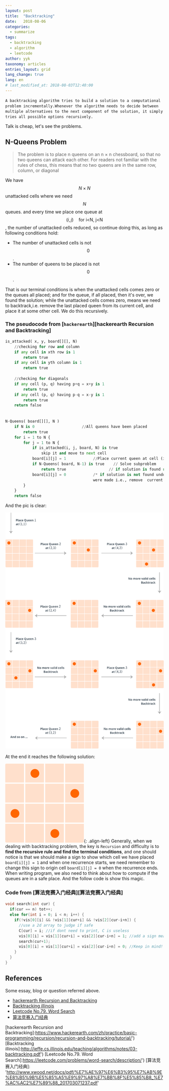 ```yaml
---
layout: post
title:  "Backtracking"
date:   2018-08-06
categories:
  - summarize
tags: 
  - backtracking
  - algorithm
  - leetcode
author: yyk
taxonomy: articles
entries_layout: grid
lang_change: true
lang: en
# last_modified_at: 2018-08-03T12:40:00
---
```

<!-- markdownlint-disable MD002 -->

`A backtracking algorithm tries to build a solution to a computational problem incrementally.Whenever the algorithm needs to decide between multiple alternatives to the next component of the solution, it simply tries all possible options recursively.`

Talk is cheap, let's see the problems.

## N-Queens Problem

>The problem is to place n queens on an n × n chessboard, so that no two queens can attack each other. For readers not familiar with the rules of chess, this means that no two queens are in the same row, column, or diagonal

We have $$N\times{N}$$ unattacked cells where we need $$N$$ queues. and every time we place one queue at $$(i, j)\quad \text{for i<N, j<N}$$, the number of unattacked cells reduced, so continue doing this, as long as following conditions hold:

- The number of unattacked cells is not $$0$$.
- The number of queens to be placed is not $$0$$.

That is our terminal conditions is when the unattacked cells comes zero or the queues all placed; and for the queue, if all placed, then it's over, we found the solution; while the unattacked cells comes zero, means we need to backtrack,i.e. remove the last placed queen from its current cell, and place it at some other cell. We do this recursively.

### The pseudocode from [`hackerearth`][hackerearth Recursion and Backtracking]

```python
is_attacked( x, y, board[][], N)
    //checking for row and column
    if any cell in xth row is 1
        return true
    if any cell in yth column is 1
        return true

    //checking for diagonals
    if any cell (p, q) having p+q = x+y is 1          
        return true
    if any cell (p, q) having p-q = x-y is 1
        return true
    return false


N-Queens( board[][], N )
    if N is 0                     //All queens have been placed
        return true
    for i = 1 to N {
        for j = 1 to N {
            if is_attacked(i, j, board, N) is true
                skip it and move to next cell
            board[i][j] = 1            //Place current queen at cell (i,j)
            if N-Queens( board, N-1) is true    // Solve subproblem
                return true                   // if solution is found return true
            board[i][j] = 0            /* if solution is not found undo whatever changes 
                                       were made i.e., remove  current queen from (i,j)*/
        }
    }
    return false
```

And the pic is clear:

![n-queue](/images/2018-08-06-backtracking/n-queue.png)

At the end it reaches the following solution:

![n-queue-end](/images/2018-08-06-backtracking/n-queue-end.png){: .align-left}
Generally, when we dealing with backtracking problem, the key is `Recursion` and difficulty is to **find the recursive rule and find the terminal conditions**, and one should notice is that we should make a sign to show which cell we have placed `board[i][j] = 1` and when one recurrence starts, we need remember to change this sign to origin cell `board[i][j] = 0` when the recurrence ends. When writing program, we also need to think about how to compute if the queues are in a safe place. And the follow code is show this magic.

### Code from [算法竞赛入门经典][算法竞赛入门经典]

```cpp
void search(int cur) {
  if(cur == n) tot++;
  else for(int i = 0; i < n; i++) {
    if(!vis[0][i] && !vis[1][cur+i] && !vis[2][cur-i+n]) {
      //use a 2d array to judge if safe
      C[cur] = i; //if dont need to print, C is useless
      vis[0][i] = vis[1][cur+i] = vis[2][cur-i+n] = 1; //add a sign means not safe
      search(cur+1);
      vis[0][i] = vis[1][cur+i] = vis[2][cur-i+n] = 0; //Keep in mind! change it back
    }
  }
}
```

## References

Some essay, blog or question referred above.

- [hackerearth Recursion and Backtracking]('https://www.hackerearth.com/zh/practice/basic-programming/recursion/recursion-and-backtracking/tutorial/')
- [Backtracking illinois]('http://jeffe.cs.illinois.edu/teaching/algorithms/notes/03-backtracking.pdf')
- [Leetcode No.79. Word Search]('https://leetcode.com/problems/word-search/description/')
- [算法竞赛入门经典]('http://www.xwood.net/docs/pdf/%E7%AE%97%E6%B3%95%E7%AB%9E%E8%B5%9B%E5%85%A5%E9%97%A8%E7%BB%8F%E5%85%B8_%E7%AC%AC2%E7%89%88_201703071237.pdf')

[hackerearth Recursion and Backtracking]:https://www.hackerearth.com/zh/practice/basic-programming/recursion/recursion-and-backtracking/tutorial/')
[Backtracking illinois]:http://jeffe.cs.illinois.edu/teaching/algorithms/notes/03-backtracking.pdf')
[Leetcode No.79. Word Search]:https://leetcode.com/problems/word-search/description/')
[算法竞赛入门经典]: 'http://www.xwood.net/docs/pdf/%E7%AE%97%E6%B3%95%E7%AB%9E%E8%B5%9B%E5%85%A5%E9%97%A8%E7%BB%8F%E5%85%B8_%E7%AC%AC2%E7%89%88_201703071237.pdf'